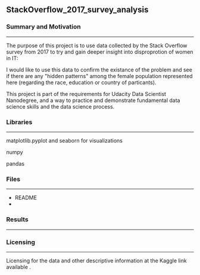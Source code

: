 ## StackOverflow_2017_survey_analysis

### Summary and Motivation
___
The purpose of this project is to use data collected by the Stack Overflow survey from 2017 to try and gain deeper insight into disproprotion of women in IT:

I would like to use this data to confirm the existance of the problem and see if there are any "hidden patterns" among the female population represented here (regarding the race, education or country of particants).

This project is part of the requirements for Udacity Data Scientist Nanodegree, and a way to practice and demonstrate fundamental data science skills and the data science process.


### Libraries
___
matplotlib.pyplot and seaborn for visualizations

numpy

pandas

### Files
___
* README
* 

### Results
___

### Licensing
___
Licensing for the data and other descriptive information at the Kaggle link available .

